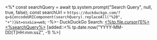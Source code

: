 <%*
const searchQuery = await tp.system.prompt("Search Query", null, true, false);
const searchUrl = `https://duckduckgo.com/?q=${encodeURIComponent(searchQuery).replaceAll("%20", "+")}&t=osx&ia=web`;
-%>- DuckDuckGo Search: [<%tp.file.cursor(1)%><%searchQuery%>](<%searchUrl%>) [added::<% tp.date.now("YYYY-MM-DD[T]HH:mm:ssZ", -1) %>]